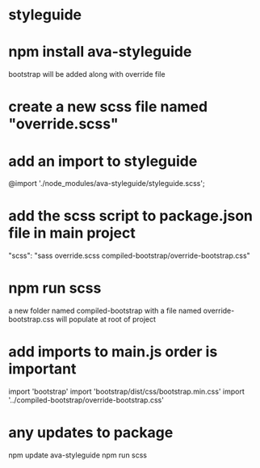 # styleguide

# npm install ava-styleguide
bootstrap will be added along with override file

# create a new scss file named "override.scss"

# add an import to styleguide 
@import './node_modules/ava-styleguide/styleguide.scss';

# add the scss script to package.json file in main project
"scss": "sass override.scss compiled-bootstrap/override-bootstrap.css"

# npm run scss
a new folder named compiled-bootstrap with a file named override-bootstrap.css will populate at root of project
# add imports to main.js order is important
import 'bootstrap'
import 'bootstrap/dist/css/bootstrap.min.css'
import '../compiled-bootstrap/override-bootstrap.css'

# any updates to package
npm update ava-styleguide
npm run scss
